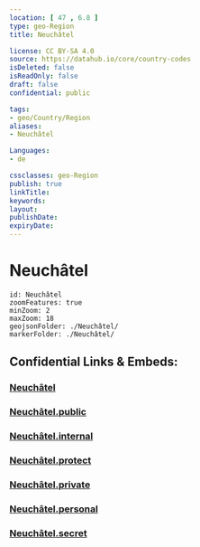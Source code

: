 ```yaml
---
location: [ 47 , 6.8 ] 
type: geo-Region
title: Neuchâtel

license: CC BY-SA 4.0
source: https://datahub.io/core/country-codes
isDeleted: false
isReadOnly: false
draft: false
confidential: public

tags:
- geo/Country/Region
aliases:
- Neuchâtel

Languages:
- de

cssclasses: geo-Region
publish: true
linkTitle: 
keywords: 
layout: 
publishDate: 
expiryDate: 
---
```


# Neuchâtel

```leaflet
id: Neuchâtel
zoomFeatures: true 
minZoom: 2 
maxZoom: 18
geojsonFolder: ./Neuchâtel/
markerFolder: ./Neuchâtel/
```


## Confidential Links & Embeds: 

### [Neuchâtel](/_Standards/Earth/Continent/Europe/Europe~Central/Switzerland/Switzerland~Cantons/Neuchâtel.md) 

### [Neuchâtel.public](/_public/Earth/Continent/Europe/Europe~Central/Switzerland/Switzerland~Cantons/Neuchâtel.public.md) 

### [Neuchâtel.internal](/_internal/Earth/Continent/Europe/Europe~Central/Switzerland/Switzerland~Cantons/Neuchâtel.internal.md) 

### [Neuchâtel.protect](/_protect/Earth/Continent/Europe/Europe~Central/Switzerland/Switzerland~Cantons/Neuchâtel.protect.md) 

### [Neuchâtel.private](/_private/Earth/Continent/Europe/Europe~Central/Switzerland/Switzerland~Cantons/Neuchâtel.private.md) 

### [Neuchâtel.personal](/_personal/Earth/Continent/Europe/Europe~Central/Switzerland/Switzerland~Cantons/Neuchâtel.personal.md) 

### [Neuchâtel.secret](/_secret/Earth/Continent/Europe/Europe~Central/Switzerland/Switzerland~Cantons/Neuchâtel.secret.md)

